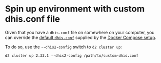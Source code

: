 # Spin up environment with custom dhis.conf file

Given that you have a `dhis.conf` file on somewhere on your computer,
you can override the [default
`dhis.conf`](https://github.com/dhis2/docker-compose/blob/master/cluster/config/DHIS2_home/dhis.conf)
supplied by the [Docker Compose setup](https://github.com/dhis2/docker-compose/blob/master/cluster/docker-compose.yml#L7).

To do so, use the `--dhis2-config` switch to `d2 cluster up`:

```
d2 cluster up 2.33.1 --dhis2-config /path/to/custom-dhis.conf
```

